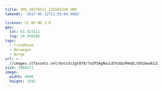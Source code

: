 ```yaml
---
title: IMG_20170512_135503330_HDR
takenAt: '2017-05-12T11:55:04.000Z'

license: CC BY-ND 3.0
geo:
  lat: 63.423311
  lng: 10.348286
tags:
  - Trondheim
  - Norwegen
  - Norge
url: >-
  //images.ctfassets.net/bncv3c2gt878/7aIPSAgNaiL0Te3QuPHnQC/591bea61327ad6559b34fbda9752935e/img_20170512_135503330_hdr_34265145360_o
size: 3866471
image:
  width: 4608
  height: 2592
---
```

